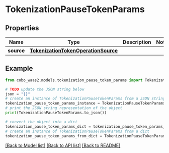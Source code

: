 # TokenizationPauseTokenParams


## Properties

Name | Type | Description | Notes
------------ | ------------- | ------------- | -------------
**source** | [**TokenizationTokenOperationSource**](TokenizationTokenOperationSource.md) |  | 

## Example

```python
from cobo_waas2.models.tokenization_pause_token_params import TokenizationPauseTokenParams

# TODO update the JSON string below
json = "{}"
# create an instance of TokenizationPauseTokenParams from a JSON string
tokenization_pause_token_params_instance = TokenizationPauseTokenParams.from_json(json)
# print the JSON string representation of the object
print(TokenizationPauseTokenParams.to_json())

# convert the object into a dict
tokenization_pause_token_params_dict = tokenization_pause_token_params_instance.to_dict()
# create an instance of TokenizationPauseTokenParams from a dict
tokenization_pause_token_params_from_dict = TokenizationPauseTokenParams.from_dict(tokenization_pause_token_params_dict)
```
[[Back to Model list]](../README.md#documentation-for-models) [[Back to API list]](../README.md#documentation-for-api-endpoints) [[Back to README]](../README.md)


